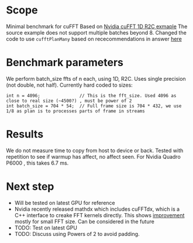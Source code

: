 # Scope
Minimal benchmark for cuFFT 
Based on [Nvidia cuFFT 1D R2C exmaple](https://github.com/NVIDIA/CUDALibrarySamples/tree/master/cuFFT/1d_r2c)
The source example does not support multiple batches beyond 8. Changed the code to use ```cufftPlanMany``` based on rececommendations in answer [here](https://stackoverflow.com/questions/25603394/1d-batched-ffts-of-real-arrays%5B/url%5D)

# Benchmark parameters
 We perform batch_size ffts of n each, using 1D, R2C.  Uses single precision (not double, not half).
Currently hard coded to sizes:
 ```
 int n = 4096;               // This is the fft_size. Used 4096 as close to real size (~4500?) , must be power of 2
 int batch_size = 704 * 54;  // Full frame size is 704 * 432, we use 1/8 as plan is to processes parts of frame in streams
  ```
 
# Results
We do not measure time to copy from host to device or back. Tested with repetition to see if warmup has affect, no affect seen.
For Nvidia Quadro P6000 , this takes 6.7 ms. 

# Next step
- Will be tested on latest GPU for reference
- Nvidia recently released mathdx which includes cuFFTdx, which is a C++ interface to creake FFT kernels directly. This shows [improvement](https://docs.nvidia.com/cuda/cufftdx/examples.html) mostly for small FFT size. Can be considered in the future
- TODO: Test on latest GPU
- TODO: Discuss using Powers of 2 to avoid padding. 

